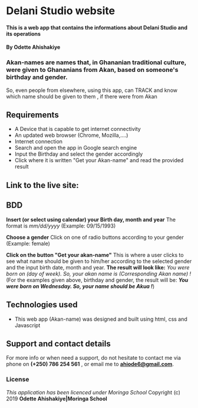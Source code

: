 # Delani Studio website
#### This is a web app that contains the informations about Delani Studio and its operations
#### By **Odette Ahishakiye**
### Akan-names are names that, in Ghananian traditional culture, were given to Ghananians from Akan, based on someone's birthday and gender. 
So, even people from elsewhere, using this app, can TRACK and know which name should be given to them , if there were from Akan
## Requirements
*  A Device that is capable to get internet connectivity
* An updated web browser (Chrome, Mozilla,....)
* Internet connection
* Search and open the app in Google search engine
* Input the Birthday and select the gender accordingly
* Click where it is written "Get your Akan-name" and read the provided result

## Link to the live site:


## BDD
**Insert (or select using calendar) your Birth day, month and year**
 The format is *mm/dd/yyyy* (Example: 09/15/1993)
 
**Choose a gender**
Click on one of radio buttons according to your gender (Example: female)
 
**Click on the button "Get your akan-name"**
This is where a user clicks to see what name should be given to him/her according to the selected gender and the input birth date, month and year.
**The result will look like:**
*You were born on (day of week). So, your akan name is (Corresponding Akan name) !*
(For the examples given above, birthday and gender, the result will be: ***You were born on Wednesday. So, your name should be Akua !***)

## Technologies used
* This web app (Akan-name) was designed and built using html, css and Javascript

## Support and contact details
For more info or when need a support, do not hesitate to contact me via phone on **(+250) 786 254 561** , or email me to **ahiode6@gmail.com**.

### License
*This application has been licenced under Moringa School*
Copyright (c) 2019 **Odette Ahishakiye|Moringa School**
